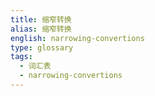 ```yaml
---
title: 缩窄转换
alias: 缩窄转换
english: narrowing-convertions
type: glossary
tags:
  - 词汇表
  - narrowing-convertions
---
```


